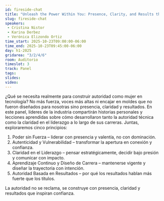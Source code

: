 ```yaml
---
id: fireside-chat
title: "Unleash the Power Within You: Presence, Clarity, and Results that Inspire Trust"
slug: fireside-chat
speakers:
 - Cristina Nistor
 - Karina Derbez
 - Verónica Elizondo Ortiz 
time_start: 2025-10-23T09:00:00-06:00
time_end: 2025-10-23T09:45:00-06:00
day: h1-2025
gridarea: "3/2/4/6"
room: Auditorio
timeslot: 3
track: Panel
tags:
slides: 
video: 
---
```


¿Qué se necesita realmente para construir autoridad como mujer en tecnología? No más fuerza, voces más altas ni encajar en moldes que no fueron diseñados para nosotras  sino presencia, claridad y resultados.
En este panel, líderes de la industria compartirán historias personales y lecciones aprendidas sobre cómo desarrollaron tanto la autoridad técnica como la claridad en el liderazgo a lo largo de sus carreras. Juntas, exploraremos cinco principios:
1. Poder sin Fuerza – liderar con presencia y valentía, no con dominación.
2. Autenticidad y Vulnerabilidad – transformar la apertura en conexión y confianza.
3. Claridad en el Liderazgo – pensar estratégicamente, decidir bajo presión y comunicar con impacto.
4. Aprendizaje Continuo y Diseño de Carrera – mantenerse vigente y diseñar la trayectoria con intención.
5. Autoridad Basada en Resultados – por qué los resultados hablan más fuerte que los títulos.

La autoridad no se reclama, se construye con presencia, claridad y resultados que inspiran confianza.